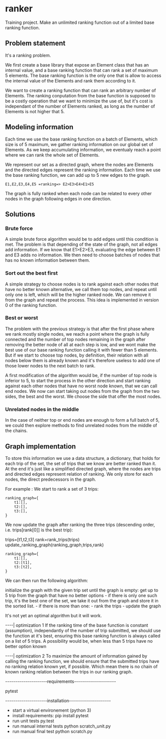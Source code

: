 # ranker
Training project. Make an unlimited ranking function out of a limited base ranking function.

## Problem statement

It's a ranking problem.

We first create a base library that expose an Element class that has an internal value, and a base ranking function that can rank a set of maximum 5 elements. The base ranking function is the only one that is allow to access the internal value of the Elements and rank them according to it.

We want to create a ranking function that can rank an arbitrary number of Elements. The ranking conputation from the base function is supposed to be a costly operation that we want to minimize the use of, but it's cost is independant of the number of Elements ranked, as long as the number of Elements is not higher that 5.

## Modeling information

Each time we use the base ranking function on a batch of Elements, which size is of 5 maximum, we gather ranking information on our global set of Elements. As we keep accumulating information, we eventualy reach a point where we can rank the whole set of Elements.

We represent our set as a directed graph, where the nodes are Elements and the directed edges represent the ranking information. Each time we use the base ranking function, we can add up to 5 new edges to the graph.

    E1,E2,E3,E4,E5 =ranking=> E2>E3>E4>E1>E5

The graph is fully ranked when each node can be related to every other nodes in the graph following edges in one direction.

## Solutions

### Brute force

A simple brute force algorithm would be to add edges until this condition is met. The problem is that depending of the state of the graph, not all edges add information. If we know that E1>E2>E3, evaluating the edge between E1 and E3 adds no information. We then need to choose batches of nodes that has no known information between them.

### Sort out the best first

A simple strategy to choose nodes is to rank against each other nodes that have no better known alternative, we call them top nodes, and repeat until only one is left, which will be the higher ranked node. We can remove it from the graph and repeat the process. This idea is implemented in version 0 of the ranking function.

### Best or worst

The problem with the previous strategy is that after the first phase where we rank mostly single nodes, we reach a point where the graph is fully connected and the number of top nodes remaining in the graph after removing the better node of all at each step is low, and we wont make the best use of our base ranking function calling it with fewer than 5 elements. But if we start to choose top nodes, by definition, their relation with all nodes below them is already known and it's therefore useless to add one of those lower nodes to the next batch to rank.

A first modification of the algorithm would be, if the number of top node is inferior to 5, to start the process in the other direction and start ranking against each other nodes that have no worst node known, that we can call end nodes. We now can start taking out nodes from the graph from the two sides, the best and the worst. We choose the side that offer the most nodes.

### Unrelated nodes in the middle

In the case of neither top or end nodes are enough to form a full batch of 5, we could then explore methods to find unrelated nodes from the middle of the chains.

## Graph implementation

To store this information we use a data structure, a dictionary, that holds for each trip of the set, the set of trips that we know are better ranked than it. At the end it's just like a simplified directed graph, where the nodes are trips and directed edges represent relation of ranking. We only store for each nodes, the direct predecessors in the graph.

For example :
We start to rank a set of 3 trips:
    
    ranking_graph={
        t1:[],
        t2:[],
        t3:[],
    }

We now update the graph after ranking the three trips (descending order, i.e. trips[rank[0]] is the best trip):

trips=[t1,t2,t3]
rank=rank_trips(trips)
update_ranking_graph(ranking_graph,trips,rank)

    ranking_graph={
        t1:[],
        t2:[t1],
        t3:[t2],
    }

We can then run the following algorithm:

initialize the graph with the given trip set
until the graph is empty:
    get up to 5 trip from the graph that have no better options
        - if there is only one such trip, it's the best one of the set, we take it out from the graph and store it in the sorted list.
        - if there is more than one:
            - rank the trips
            - update the graph

It's not yet an optimal algorithm but it will work.

----| optimization 1
If the ranking time of the base function is constant (assumption), independantly of the number of trip submitted, we should use the function at it's best, ensuring this base ranking function is always called on a list of 5 trips.
A possibility would be, when less than 5 trips have no better option known

----| optimization 2
To maximize the amount of information gained by calling the ranking function, we should ensure that the submitted trips have no ranking relation known yet, if possible. Which mean there is no chain of known ranking relation between the trips in our ranking graph.


---------------------requirements---------------------

pytest

---------------------installation---------------------

- start a virtual environement (python 3)
- install requirements:
    pip install pytest
- run unit tests
    py.test
- run manual internal tests
    python scratch_unit.py
- run manual final test
    python scratch.py